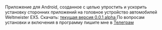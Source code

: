 Приложение для Android, созданное с целью упростить и ускорить установку сторонних приложений на головное устройство автомобилей Weltmeister EX5.
Скачать: <a href="https://github.com/PerseusXR/wm/releases/download/v0.0.1-alpha/wm_helper_0_0_1_a.apk">текущая версия 0.0.1 alpha </a>
По вопросам установки и включения в программу пишите мне в <a href="https://t.me/kirkokuev">Телеграм</a>
